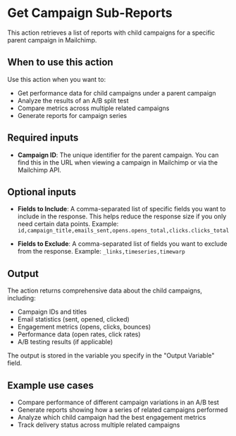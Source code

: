 # Get Campaign Sub-Reports

This action retrieves a list of reports with child campaigns for a specific parent campaign in Mailchimp.

## When to use this action

Use this action when you want to:
- Get performance data for child campaigns under a parent campaign
- Analyze the results of an A/B split test
- Compare metrics across multiple related campaigns
- Generate reports for campaign series

## Required inputs

- **Campaign ID**: The unique identifier for the parent campaign. You can find this in the URL when viewing a campaign in Mailchimp or via the Mailchimp API.

## Optional inputs

- **Fields to Include**: A comma-separated list of specific fields you want to include in the response. This helps reduce the response size if you only need certain data points.
  Example: `id,campaign_title,emails_sent,opens.opens_total,clicks.clicks_total`

- **Fields to Exclude**: A comma-separated list of fields you want to exclude from the response.
  Example: `_links,timeseries,timewarp`

## Output

The action returns comprehensive data about the child campaigns, including:
- Campaign IDs and titles
- Email statistics (sent, opened, clicked)
- Engagement metrics (opens, clicks, bounces)
- Performance data (open rates, click rates)
- A/B testing results (if applicable)

The output is stored in the variable you specify in the "Output Variable" field.

## Example use cases

- Compare performance of different campaign variations in an A/B test
- Generate reports showing how a series of related campaigns performed
- Analyze which child campaign had the best engagement metrics
- Track delivery status across multiple related campaigns